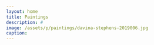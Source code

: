 ```yaml
---
layout: home
title: Paintings
description: #
image: /assets/p/paintings/davina-stephens-2019006.jpg
caption:
---
```

